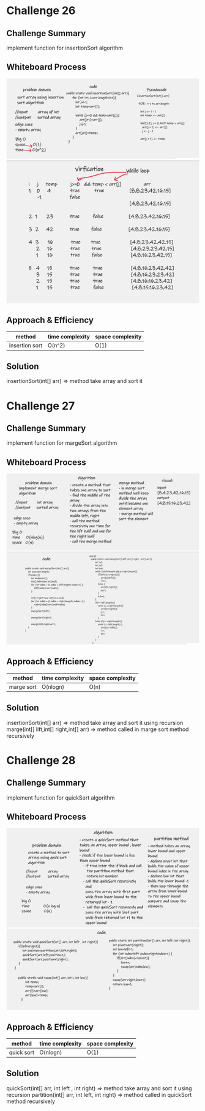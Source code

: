 # Challenge 26
##  Challenge Summary

implement function for insertionSort algorithm  

## Whiteboard Process

![insertionSort](../img/insertionsort.png)
![insertionSort](../img/insertionsort2.png)


## Approach & Efficiency

| method         | time complexity | space complexity |
|----------------|-----------------|------------------|
| insertion sort | O(n^2)          | O(1)             |



## Solution
insertionSort(int[] arr)  => method take array and sort it 
#
#









# Challenge 27
##  Challenge Summary

implement function for margeSort algorithm

## Whiteboard Process

![marge1](../img/marge1.png)
![marge2](../img/marge2.png)


## Approach & Efficiency

| method     | time complexity | space complexity |
|------------|-----------------|------------------|
| marge sort | O(nlogn)        | O(n)             |



## Solution
insertionSort(int[] arr)  => method take array and sort it using recursion 
marge(int[] lift,int[] right,int[] arr) => method called in marge sort method recursively 


#
#


# Challenge 28
##  Challenge Summary

implement function for quickSort algorithm

## Whiteboard Process

![marge1](../img/quick1.png)
![marge2](../img/quick.png)


## Approach & Efficiency

| method     | time complexity | space complexity |
|------------|-----------------|------------------|
| quick sort | O(nlogn)        | O(1)             |



## Solution
quickSort(int[] arr, int left , int right)  => method take array and sort it using recursion
partition(int[] arr, int left, int right) => method called in quickSort method recursively 
